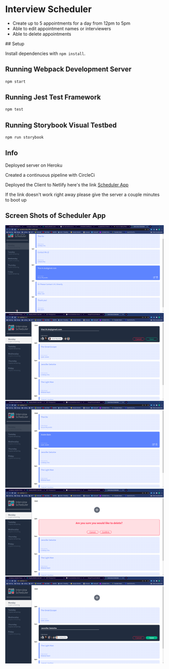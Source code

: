 # Interview Scheduler
  <ul>
    <li>Create up to 5 appointments for a day from 12pm to 5pm</li>
    <li>Able to edit appointment names or interviewers</li>
    <li>Able to delete appointments</li>
  </uL>
## Setup

Install dependencies with `npm install`.

## Running Webpack Development Server

```sh
npm start
```

## Running Jest Test Framework

```sh
npm test
```

## Running Storybook Visual Testbed

```sh
npm run storybook
```

## Info
<p>Deployed server on Heroku</p>
<p>Created a continuous pipeline with CircleCi</p>
<p>Deployed the Client to Netlify here's the link <a href="https://wonderful-elion-f9f0c1.netlify.app/">Scheduler App</a></p>
<p>If the link doesn't work right away please give the server a couple minutes to boot up</p>

## Screen Shots of Scheduler App

!["Self Promotion"](https://github.com/DespoTron/scheduler/blob/master/docs/Self-promo.png?raw=true)
!["Adding an interview"](https://github.com/DespoTron/scheduler/blob/master/docs/adding-interview.png?raw=true)
!["Complete appointment form"](https://github.com/DespoTron/scheduler/blob/master/docs/appointment-form.png?raw=true)
!["Delete confirmation"](https://github.com/DespoTron/scheduler/blob/master/docs/delete-confirmation.png?raw=true)
!["Editing form"](https://github.com/DespoTron/scheduler/blob/master/docs/edit-form.png?raw=true)